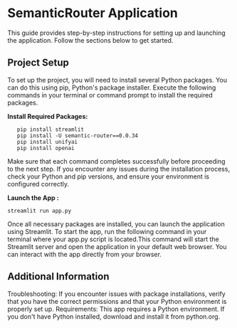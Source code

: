 # SemanticRouter Application

This guide provides step-by-step instructions for setting up and launching the application. Follow the sections below to get started.

## Project Setup

To set up the project, you will need to install several Python packages. You can do this using pip, Python's package installer. Execute the following commands in your terminal or command prompt to install the required packages.

**Install Required Packages:**
```
   pip install streamlit
   pip install -U semantic-router==0.0.34
   pip install unifyai
   pip install openai
```
Make sure that each command completes successfully before proceeding to the next step. If you encounter any issues during the installation process, check your Python and pip versions, and ensure your environment is configured correctly.

 **Launch the App :**


    
    streamlit run app.py

Once all necessary packages are installed, you can launch the application using Streamlit. To start the app, run the following command in your terminal where your app.py script is located.This command will start the Streamlit server and open the application in your default web browser. You can interact with the app directly from your browser.

  
## Additional Information
Troubleshooting: If you encounter issues with package installations, verify that you have the correct permissions and that your Python environment is properly set up.
Requirements: This app requires a Python environment. If you don't have Python installed, download and install it from python.org.
